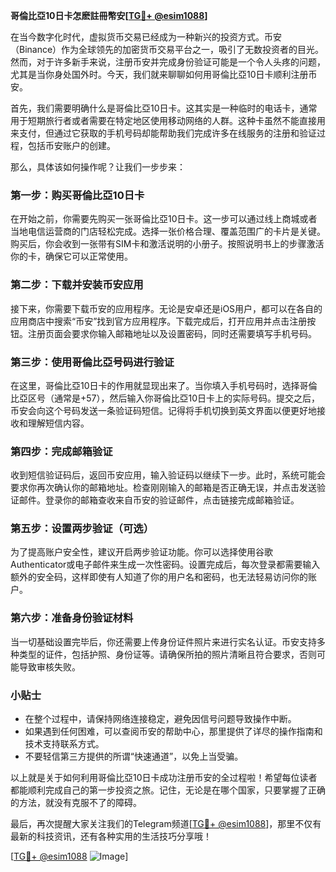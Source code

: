 **哥倫比亞10日卡怎麽註冊幣安[[TG💪+ @esim1088](https://t.me/s/esim1088)]**

在当今数字化时代，虚拟货币交易已经成为一种新兴的投资方式。币安（Binance）作为全球领先的加密货币交易平台之一，吸引了无数投资者的目光。然而，对于许多新手来说，注册币安并完成身份验证可能是一个令人头疼的问题，尤其是当你身处国外时。今天，我们就来聊聊如何用哥倫比亞10日卡顺利注册币安。

首先，我们需要明确什么是哥倫比亞10日卡。这其实是一种临时的电话卡，通常用于短期旅行者或者需要在特定地区使用移动网络的人群。这种卡虽然不能直接用来支付，但通过它获取的手机号码却能帮助我们完成许多在线服务的注册和验证过程，包括币安账户的创建。

那么，具体该如何操作呢？让我们一步步来：

### 第一步：购买哥倫比亞10日卡

在开始之前，你需要先购买一张哥倫比亞10日卡。这一步可以通过线上商城或者当地电信运营商的门店轻松完成。选择一张价格合理、覆盖范围广的卡片是关键。购买后，你会收到一张带有SIM卡和激活说明的小册子。按照说明书上的步骤激活你的卡，确保它可以正常使用。

### 第二步：下载并安装币安应用

接下来，你需要下载币安的应用程序。无论是安卓还是iOS用户，都可以在各自的应用商店中搜索“币安”找到官方应用程序。下载完成后，打开应用并点击注册按钮。注册页面会要求你输入邮箱地址以及设置密码，同时还需要填写手机号码。

### 第三步：使用哥倫比亞号码进行验证

在这里，哥倫比亞10日卡的作用就显现出来了。当你填入手机号码时，选择哥倫比亞区号（通常是+57），然后输入你哥倫比亞10日卡上的实际号码。提交之后，币安会向这个号码发送一条验证码短信。记得将手机切换到英文界面以便更好地接收和理解短信内容。

### 第四步：完成邮箱验证

收到短信验证码后，返回币安应用，输入验证码以继续下一步。此时，系统可能会要求你再次确认你的邮箱地址。检查刚刚输入的邮箱是否正确无误，并点击发送验证邮件。登录你的邮箱查收来自币安的验证邮件，点击链接完成邮箱验证。

### 第五步：设置两步验证（可选）

为了提高账户安全性，建议开启两步验证功能。你可以选择使用谷歌 Authenticator或电子邮件来生成一次性密码。设置完成后，每次登录都需要输入额外的安全码，这样即使有人知道了你的用户名和密码，也无法轻易访问你的账户。

### 第六步：准备身份验证材料

当一切基础设置完毕后，你还需要上传身份证件照片来进行实名认证。币安支持多种类型的证件，包括护照、身份证等。请确保所拍的照片清晰且符合要求，否则可能导致审核失败。

### 小贴士

- 在整个过程中，请保持网络连接稳定，避免因信号问题导致操作中断。
- 如果遇到任何困难，可以查阅币安的帮助中心，那里提供了详尽的操作指南和技术支持联系方式。
- 不要轻信第三方提供的所谓“快速通道”，以免上当受骗。

以上就是关于如何利用哥倫比亞10日卡成功注册币安的全过程啦！希望每位读者都能顺利完成自己的第一步投资之旅。记住，无论是在哪个国家，只要掌握了正确的方法，就没有克服不了的障碍。

最后，再次提醒大家关注我们的Telegram频道[[TG💪+ @esim1088](https://t.me/s/esim1088)]，那里不仅有最新的科技资讯，还有各种实用的生活技巧分享哦！

[[TG💪+ @esim1088](https://t.me/s/esim1088) ![Image](https://i.postimg.cc/4NQfJmqS/Snipaste-2025-05-13-00-14-12.png)]